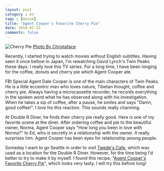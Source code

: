 ```yaml
---
layout: post
category : en
tags : [movie]
title: "Agent Cooper's Favorite Cherry Pie"
date: 2014-07-22
comments: false
---
```


![Cherry Pie](https://farm7.staticflickr.com/6127/5975170986_191d0744c2_z.jpg)
[Photo By Christaface](https://flic.kr/p/a71jaq)

Recently, I started trying to watch movies without English subtitles. Having seen it once before in Japan, I'm rewatching David Lynch's Twin Peaks these days. I really love this TV series. For a long time, I have been longing for the coffee, donuts and cherry pie which Agent Cooper ate.

FBI Special Agent Dale Cooper is one of the main characters of Twin Peaks. He is a little eccentric man who loves nature, Tibetan thought, coffee and cherry pie. Always having a microcassette recorder, he records everything in the spoken word what he has observed along with his investigation. When he takes a sip of coffee, after a pause, he smiles and says "Damn, good coffee!". I love his this reaction. This sounds really charming.

At Double R Diner, he finds their cherry pie really good. Here is one of my favorite scene at the diner. After ordering coffee and pie to the beautiful owner, Norma, Agent Cooper says  "How long you been in love with Norma?" to Ed, who is secretly in a relationship with the owner. It really surprises him. Agent Cooper has keen eyes for relationship among people. 

Someday I want to go Seattle in order to visit [Twede's Cafe](http://www.twedescafe.com/), which was used as a location for the Double R Diner. However, for the time being I'd better to try to make it by myself. I found this recipe, "[Agent Cooper's Favorite Cherry Pie](http://www.forcesofgeek.com/2013/03/celebrate-pi-day-tomorrow-by-making.html)", which looks very tasty. I will try this before long!


